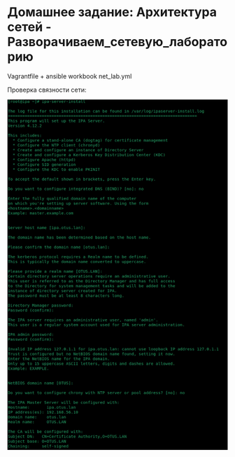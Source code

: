 # Домашнее задание:  Архитектура сетей - Разворачиваем_сетевую_лабораторию


Vagrantfile + ansible workbook net_lab.yml

Проверка связности сети:

![Image alt](https://github.com/AlexndrVakulenko/homework26/blob/main/screenshots/01_ipa_srv_install.png)

